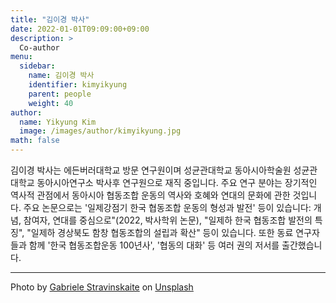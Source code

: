 ```yaml
---
title: "김이경 박사"
date: 2022-01-01T09:09:00+09:00
description: >
  Co-author
menu:
  sidebar:
    name: 김이경 박사
    identifier: kimyikyung
    parent: people
    weight: 40
author:
  name: Yikyung Kim
  image: /images/author/kimyikyung.jpg
math: false
---
```


김이경 박사는 에든버러대학교 방문 연구원이며 성균관대학교 동아시아학술원
성균관대학교 동아시아연구소 박사후 연구원으로 재직 중입니다. 주요 연구 분야는 장기적인 역사적 관점에서 동아시아 협동조합 운동의 역사와 호혜와 연대의 문화에 관한 것입니다. 주요 논문으로는 '일제강점기 한국 협동조합 운동의 형성과 발전' 등이 있습니다: 개념, 참여자, 연대를 중심으로"(2022, 박사학위 논문), "일제하 한국 협동조합 발전의 특징", "일제하 경상북도 함창 협동조합의 설립과 확산" 등이 있습니다. 또한 동료 연구자들과 함께 '한국 협동조합운동 100년사', '협동의 대화' 등 여러 권의 저서를 출간했습니다.

---

Photo by <a href="https://unsplash.com/es/@gstravinsky?utm_source=unsplash&utm_medium=referral&utm_content=creditCopyText">Gabriele Stravinskaite</a> on <a href="https://unsplash.com/s/photos/edinburgh?utm_source=unsplash&utm_medium=referral&utm_content=creditCopyText">Unsplash</a>
  